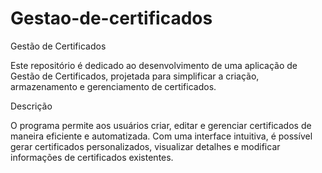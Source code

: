 # Gestao-de-certificados

Gestão de Certificados

Este repositório é dedicado ao desenvolvimento de uma aplicação de Gestão de Certificados, projetada para simplificar a criação, armazenamento e gerenciamento de certificados.

Descrição

O programa permite aos usuários criar, editar e gerenciar certificados de maneira eficiente e automatizada. Com uma interface intuitiva, é possível gerar certificados personalizados, visualizar detalhes e modificar informações de certificados existentes.
